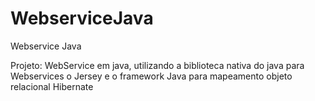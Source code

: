 # WebserviceJava
Webservice Java

Projeto: WebService em java, utilizando a biblioteca nativa do java para Webservices o Jersey
e o framework Java para mapeamento objeto relacional Hibernate
